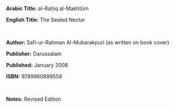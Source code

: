 **Arabic Title:** 	al-Raḥiq al-Makhtūm

**English Title:**	The Sealed Nectar

<br />

**Author:** 	Safi-ur-Rahman Al-Mubarakpuri (as written on book cover)

**Publisher:** 	Darussalam

**Published:** 	January 2008

**ISBN:** 	9789960899558

<br />

**Notes:** Revised Edition
